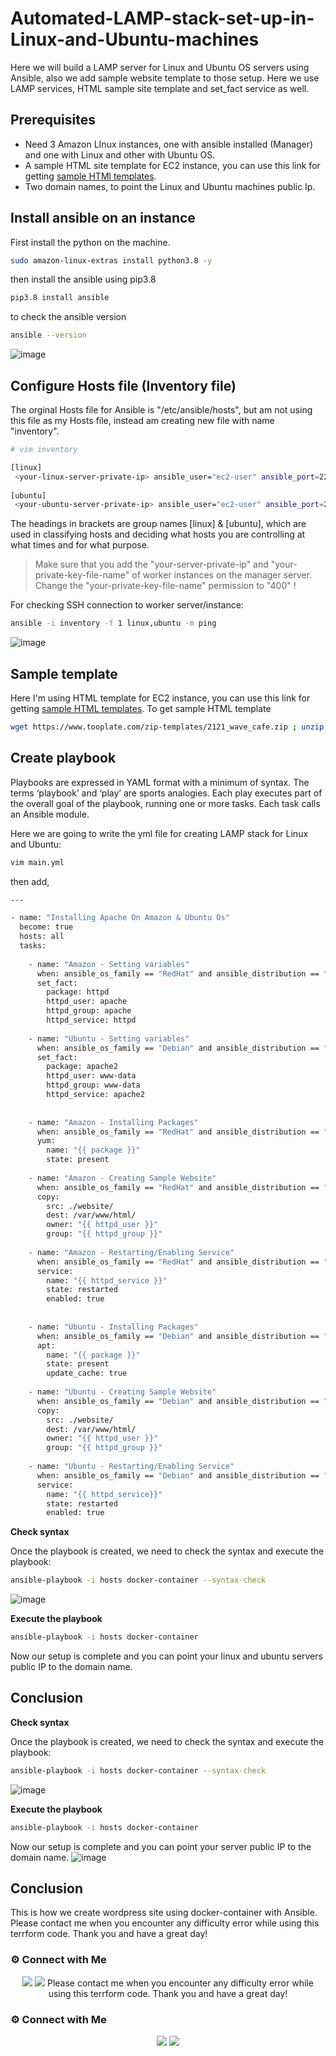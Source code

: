 # Automated-LAMP-stack-set-up-in-Linux-and-Ubuntu-machines

Here we will build a LAMP server for Linux and Ubuntu OS servers using Ansible, also we add sample website template to those setup. Here we use LAMP services, HTML sample site template and set_fact service as well.

## Prerequisites

- Need 3 Amazon LInux instances, one with ansible installed (Manager) and one with Linux and other with Ubuntu OS.
- A sample HTML site template for EC2 instance, you can use this link for getting [sample HTMl templates](https://www.tooplate.com/).
- Two domain names, to point the Linux and Ubuntu machines public Ip.

## Install ansible on an instance

First install the python on the machine.
```bash
sudo amazon-linux-extras install python3.8 -y
```
then install the ansible using pip3.8

```bash
pip3.8 install ansible
```
to check the ansible version

```bash
ansible --version
```
![image](https://user-images.githubusercontent.com/100775027/166636421-e8f09bde-b510-4961-b779-f1d836fa56ad.png)

## Configure Hosts file (Inventory file)

The orginal Hosts file for Ansible is "/etc/ansible/hosts", but am not using this file as my Hosts file, instead am creating new file with name "inventory". 

```bash
# vim inventory

[linux]
 <your-linux-server-private-ip> ansible_user="ec2-user" ansible_port=22 ansible_ssh_private_key_file="<your-private-key-file-name>"
 
[ubuntu]
 <your-ubuntu-server-private-ip> ansible_user="ec2-user" ansible_port=22 ansible_ssh_private_key_file="<your-private-key-file-name>"
 ```
 The headings in brackets are group names [linux] & [ubuntu], which are used in classifying hosts and deciding what hosts you are controlling at what times and for what purpose. 
 >  Make sure that you add the "your-server-private-ip" and "your-private-key-file-name" of worker instances on the manager server. Change the "your-private-key-file-name" permission to "400" !
  
 For checking SSH connection to worker server/instance:
  
  ```bash
  ansible -i inventory -f 1 linux,ubuntu -m ping
  ```
  ![image](https://user-images.githubusercontent.com/100775027/166636594-f379bfd0-9b8a-4d26-b54f-fdecd320ba69.png)


## Sample template

Here I'm using HTML template for EC2 instance, you can use this link for getting [sample HTML templates](https://www.tooplate.com/). 
To get sample HTML template


```bash
wget https://www.tooplate.com/zip-templates/2121_wave_cafe.zip ; unzip 2121_wave_cafe.zip ; mv 2121_wave_cafe website; rm -rf 2121_wave_cafe.zip
```

## Create playbook

Playbooks are expressed in YAML format with a minimum of syntax. The terms ‘playbook’ and ‘play’ are sports analogies. Each play executes part of the overall goal of the playbook, running one or more tasks. Each task calls an Ansible module.

Here we are going to write the yml file for creating LAMP stack for Linux and Ubuntu:

```bash
vim main.yml
```
then add,

```bash
---

- name: "Installing Apache On Amazon & Ubuntu Os"
  become: true
  hosts: all       
  tasks:
    
    - name: "Amazon - Setting variables"
      when: ansible_os_family == "RedHat" and ansible_distribution == "Amazon"
      set_fact:
        package: httpd
        httpd_user: apache
        httpd_group: apache
        httpd_service: httpd
            
    - name: "Ubuntu - Setting variables"
      when: ansible_os_family == "Debian" and ansible_distribution == "Ubuntu"
      set_fact:
        package: apache2
        httpd_user: www-data
        httpd_group: www-data
        httpd_service: apache2
            
    
    - name: "Amazon - Installing Packages"
      when: ansible_os_family == "RedHat" and ansible_distribution == "Amazon"
      yum:
        name: "{{ package }}"
        state: present
        
    - name: "Amazon - Creating Sample Website"
      when: ansible_os_family == "RedHat" and ansible_distribution == "Amazon"
      copy:
        src: ./website/
        dest: /var/www/html/
        owner: "{{ httpd_user }}"
        group: "{{ httpd_group }}"
            
    - name: "Amazon - Restarting/Enabling Service"
      when: ansible_os_family == "RedHat" and ansible_distribution == "Amazon"
      service:
        name: "{{ httpd_service }}"
        state: restarted
        enabled: true
            
            
    - name: "Ubuntu - Installing Packages"
      when: ansible_os_family == "Debian" and ansible_distribution == "Ubuntu"
      apt:
        name: "{{ package }}"
        state: present
        update_cache: true
            
    - name: "Ubuntu - Creating Sample Website"
      when: ansible_os_family == "Debian" and ansible_distribution == "Ubuntu"
      copy:
        src: ./website/
        dest: /var/www/html/
        owner: "{{ httpd_user }}"
        group: "{{ httpd_group }}"
            
    - name: "Ubuntu - Restarting/Enabling Service"
      when: ansible_os_family == "Debian" and ansible_distribution == "Ubuntu"
      service:
        name: "{{ httpd_service}}"
        state: restarted
        enabled: true
```
 **Check syntax**
 
 Once the playbook is created, we need to check the syntax and execute the playbook:
 
 ```bash
 ansible-playbook -i hosts docker-container --syntax-check
 ```
 ![image](https://user-images.githubusercontent.com/100775027/166636654-f9480cdc-1ee3-4ee3-8383-1f758f539cf6.png)

**Execute the playbook**
 
 ```bash
 ansible-playbook -i hosts docker-container
 ```
 Now our setup is complete and you can point your linux and ubuntu servers public IP to the domain name.

 
## Conclusion
 **Check syntax**
 
 Once the playbook is created, we need to check the syntax and execute the playbook:
 
 ```bash
 ansible-playbook -i hosts docker-container --syntax-check
 ```
 ![image](https://user-images.githubusercontent.com/100775027/166636654-f9480cdc-1ee3-4ee3-8383-1f758f539cf6.png)

**Execute the playbook**
 
 ```bash
 ansible-playbook -i hosts docker-container
 ```
 Now our setup is complete and you can point your server public IP to the domain name.
 ![image](https://user-images.githubusercontent.com/100775027/166637067-2f2f0b3d-e17b-4626-bdb2-8672fb2ac9cf.png)

 
## Conclusion
This is how we create wordpress site using docker-container with Ansible. Please contact me when you encounter any difficulty error while using this terrform code. Thank you and have a great day!

 ### ⚙️ Connect with Me
<p align="center">
<a href="https://www.linkedin.com/in/radin-lawrence-8b3270102/"><img src="https://img.shields.io/badge/LinkedIn-0077B5?style=for-the-badge&logo=linkedin&logoColor=white"/></a>
<a href="mailto:radin.lawrence@gmail.com"><img src="https://img.shields.io/badge/Gmail-D14836?style=for-the-badge&logo=gmail&logoColor=white"/></a>
 Please contact me when you encounter any difficulty error while using this terrform code. Thank you and have a great day!

 ### ⚙️ Connect with Me
<p align="center">
<a href="https://www.linkedin.com/in/radin-lawrence-8b3270102/"><img src="https://img.shields.io/badge/LinkedIn-0077B5?style=for-the-badge&logo=linkedin&logoColor=white"/></a>
<a href="mailto:radin.lawrence@gmail.com"><img src="https://img.shields.io/badge/Gmail-D14836?style=for-the-badge&logo=gmail&logoColor=white"/></a>
